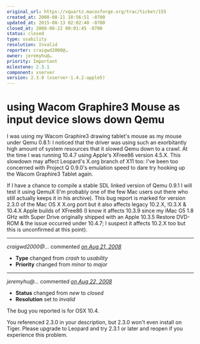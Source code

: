 ```yaml
---
original_url: https://xquartz.macosforge.org/trac/ticket/155
created_at: 2008-08-21 18:56:51 -0700
updated_at: 2015-08-13 02:02:40 -0700
closed_at: 2008-08-22 00:01:45 -0700
status: closed
type: usability
resolution: Invalid
reporter: craigwd2000@…
owner: jeremyhu@…
priority: Important
milestone: 2.3.1
component: xserver
version: 2.3.0 (xserver-1.4.2-apple5)
---
```


using Wacom Graphire3 Mouse as input device slows down Qemu
===========================================================


I was using my Wacom Graphire3 drawing tablet's mouse as my mouse under Qemu 0.8.1: I noticed that the driver was using such an exorbitantly high amount of system resources that it slowed Qemu down to a crawl. At the time I was running 10.4.7 using Apple's XFree86 version 4.5.X. This slowdown may affect Leopard's X.org branch of X11 too: I've been too concerned with Project Q 0.9.0's emulation speed to dare try hooking up the Wacom Graphire3 Tablet again.

If I have a chance to compile a stable SDL linked version of Qemu 0.9.1 I will test it using QemuX (I'm probably one of the few Mac users out there who still actually keeps it in his archive). This bug report is marked for version 2.3.0 of the Mac OS X X.org port but it also affects legacy 10.2.X, !0.3.X & 10.4.X Apple builds of XFree86 (I know it affects 10.3.9 since my iMac G5 1.8 GHz with Super Drive originally shipped with an Apple 10.3.5 Restore DVD-ROM & the issue occurred under 10.4.7; I suspect it affects 10.2.X too but this is unconfirmed at this point).



---

*craigwd2000@…* commented *[on Aug 21, 2008](https://xquartz.macosforge.org/trac/ticket/155#comment:1 "August 21, 2008 at 6:57 PM PDT")*

-   **Type** changed from *crash* to *usability*
-   **Priority** changed from *minor* to *major*



---

*jeremyhu@…* commented *[on Aug 22, 2008](https://xquartz.macosforge.org/trac/ticket/155#comment:2 "August 22, 2008 at 12:01 AM PDT")*

-   **Status** changed from *new* to *closed*
-   **Resolution** set to *invalid*

The bug you reported is for OSX 10.4.

You referenced 2.3.0 in your description, but 2.3.0 won't even install on Tiger. Please upgrade to Leopard and try 2.3.1 or later and reopen if you experience this problem.



